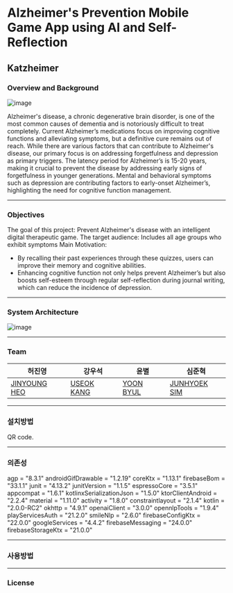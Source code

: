 # Alzheimer's Prevention Mobile Game App using AI and Self-Reflection

## Katzheimer

### Overview and Background
  ![image](https://github.com/user-attachments/assets/6be31fe2-d6f8-4c57-b0cf-7be323948133)

 Alzheimer's disease, a chronic degenerative brain disorder, is one of the most common causes of dementia and is notoriously difficult to treat completely.
 Current Alzheimer’s medications focus on improving cognitive functions and alleviating symptoms, but a definitive cure remains out of reach. 
 While there are various factors that can contribute to Alzheimer's disease, our primary focus is on addressing forgetfulness and depression as primary triggers.
 The latency period for Alzheimer’s is 15-20 years, making it crucial to prevent the disease by addressing early signs of forgetfulness in younger generations.
 Mental and behavioral symptoms such as depression are contributing factors to early-onset Alzheimer’s, highlighting the need for cognitive function management.


 ---
### Objectives
The goal of this project:
Prevent Alzheimer's disease with an intelligent digital therapeutic game.
The target audience:
Includes all age groups who exhibit symptoms
Main Motivation:
- By recalling their past experiences through these quizzes, users can improve their memory and cognitive abilities.
- Enhancing cognitive function not only helps prevent Alzheimer’s but also boosts self-esteem through regular self-reflection during journal writing, which can reduce the incidence of depression.

---

 ### System Architecture
 ![image](https://github.com/user-attachments/assets/914a9fc5-af1f-4397-ba01-cd825de482ad)

---
### Team

허진영 | 강우석 | 윤별 | 심준혁
---|---|---|---|
[JINYOUNG HEO](https://github.com/JinYoung-Heo) | [USEOK KANG](https://github.com/MuHaRVEY) | [YOON BYUL](https://github.com/YOON331) | [JUNHYOEK SIM](https://github.com/dsfaewf)
---

### 설치방법

QR code.
 
---

### 의존성
agp = "8.3.1"
androidGifDrawable = "1.2.19"
coreKtx = "1.13.1"
firebaseBom = "33.1.1"
junit = "4.13.2"
junitVersion = "1.1.5"
espressoCore = "3.5.1"
appcompat = "1.6.1"
kotlinxSerializationJson = "1.5.0"
ktorClientAndroid = "2.2.4"
material = "1.11.0"
activity = "1.8.0"
constraintlayout = "2.1.4"
kotlin = "2.0.0-RC2"
okhttp = "4.9.1"
openaiClient = "3.0.0"
opennlpTools = "1.9.4"
playServicesAuth = "21.2.0"
smileNlp = "2.6.0"
firebaseConfigKtx = "22.0.0"
googleServices = "4.4.2"
firebaseMessaging = "24.0.0"
firebaseStorageKtx = "21.0.0"

---

### 사용방법



---

### License

